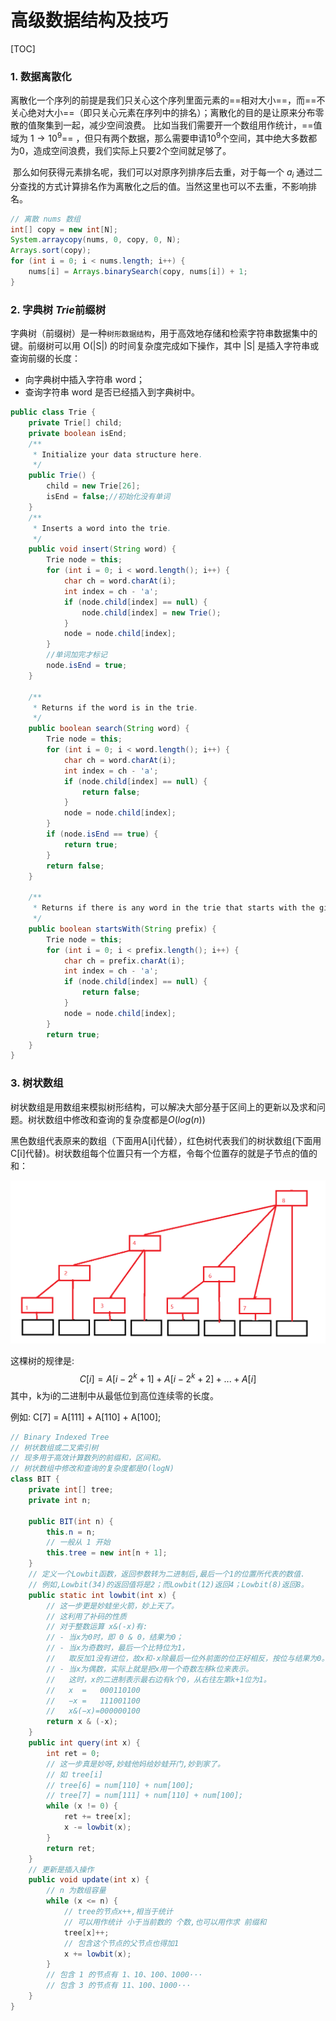 # 高级数据结构及技巧

[TOC]



### 1. 数据离散化

​	离散化一个序列的前提是我们只关心这个序列里面元素的==相对大小==，而==不关心绝对大小==（即只关心元素在序列中的排名）；离散化的目的是让原来分布零散的值聚集到一起，减少空间浪费。 比如当我们需要开一个数组用作统计，==值域为 $1 \to10^9$== ，但只有两个数据，那么需要申请$10^9$个空间，其中绝大多数都为0，造成空间浪费，我们实际上只要2个空间就足够了。

​	那么如何获得元素排名呢，我们可以对原序列排序后去重，对于每一个 $a_i$ 通过二分查找的方式计算排名作为离散化之后的值。当然这里也可以不去重，不影响排名。

```java
// 离散 nums 数组
int[] copy = new int[N];
System.arraycopy(nums, 0, copy, 0, N);
Arrays.sort(copy);
for (int i = 0; i < nums.length; i++) {
    nums[i] = Arrays.binarySearch(copy, nums[i]) + 1;
}
```

### 2.  字典树 *Trie*前缀树 

字典树（前缀树）是一种`树形数据结构`，用于高效地存储和检索字符串数据集中的键。前缀树可以用 O(|S|) 的时间复杂度完成如下操作，其中 |S| 是插入字符串或查询前缀的长度：

- 向字典树中插入字符串 word；
- 查询字符串 word 是否已经插入到字典树中。

```java
public class Trie {
    private Trie[] child;
    private boolean isEnd;
    /**
     * Initialize your data structure here.
     */
    public Trie() {
        child = new Trie[26];
        isEnd = false;//初始化没有单词
    }
    /**
     * Inserts a word into the trie.
     */
    public void insert(String word) {
        Trie node = this;
        for (int i = 0; i < word.length(); i++) {
            char ch = word.charAt(i);
            int index = ch - 'a';
            if (node.child[index] == null) {
                node.child[index] = new Trie();
            }
            node = node.child[index];
        }
        //单词加完才标记
        node.isEnd = true;
    }

    /**
     * Returns if the word is in the trie.
     */
    public boolean search(String word) {
        Trie node = this;
        for (int i = 0; i < word.length(); i++) {
            char ch = word.charAt(i);
            int index = ch - 'a';
            if (node.child[index] == null) {
                return false;
            }
            node = node.child[index];
        }
        if (node.isEnd == true) {
            return true;
        }
        return false;
    }

    /**
     * Returns if there is any word in the trie that starts with the given prefix.
     */
    public boolean startsWith(String prefix) {
        Trie node = this;
        for (int i = 0; i < prefix.length(); i++) {
            char ch = prefix.charAt(i);
            int index = ch - 'a';
            if (node.child[index] == null) {
                return false;
            }
            node = node.child[index];
        }
        return true;
    }
}

```



### 3. 树状数组

树状数组是用数组来模拟树形结构，可以解决大部分基于区间上的更新以及求和问题。树状数组中修改和查询的复杂度都是$O(log(n))$

黑色数组代表原来的数组（下面用A[i]代替），红色树代表我们的树状数组(下面用C[i]代替)。树状数组每个位置只有一个方框，令每个位置存的就是子节点的值的和：

<img src="asset/%E9%AB%98%E7%BA%A7%E6%95%B0%E6%8D%AE%E7%BB%93%E6%9E%84.assets/08d6620651adefbe0c3f45ed436621689e4e3fde143d1124a9825000b66aab5c-1448672-20181003121604644-268531484.png" alt="1448672-20181003121604644-268531484.png" style="zoom:50%;" />

这棵树的规律是:
$$
C[i] = A[i - 2^k+1] + A[i - 2^k+2] + ... + A[i]
$$
其中，k为i的二进制中从最低位到高位连续零的长度。

例如: C[7] = A[111] + A[110] + A[100];

```java
// Binary Indexed Tree
// 树状数组或二叉索引树
// 现多用于高效计算数列的前缀和，区间和。
// 树状数组中修改和查询的复杂度都是O(logN)
class BIT {
    private int[] tree;
    private int n;

    public BIT(int n) {
        this.n = n;
        // 一般从 1 开始
        this.tree = new int[n + 1];
    }
    // 定义一个Lowbit函数，返回参数转为二进制后,最后一个1的位置所代表的数值.
    // 例如,Lowbit(34)的返回值将是2；而Lowbit(12)返回4；Lowbit(8)返回8。
    public static int lowbit(int x) {
        // 这一步更是妙蛙坐火箭，妙上天了。
        // 这利用了补码的性质
        // 对于整数运算 x&(-x)有:
        // - 当x为0时，即 0 & 0，结果为0；
        // - 当x为奇数时，最后一个比特位为1，
        //   取反加1没有进位，故x和-x除最后一位外前面的位正好相反，按位与结果为0。结果为1。
        // - 当x为偶数，实际上就是把x用一个奇数左移k位来表示。
        //   这时，x的二进制表示最右边有k个0，从右往左第k+1位为1。
        //   x  =   000110100
        //   −x =   111001100
        //   x&(−x)=000000100
        return x & (-x);
    }
    public int query(int x) {
        int ret = 0;
        // 这一步真是妙呀,妙蛙他妈给妙蛙开门,妙到家了。
        // 如 tree[i]
        // tree[6] = num[110] + num[100];
        // tree[7] = num[111] + num[110] + num[100];
        while (x != 0) {
            ret += tree[x];
            x -= lowbit(x);
        }
        return ret;
    }
    // 更新是插入操作
    public void update(int x) {
        // n 为数组容量
        while (x <= n) {
            // tree的节点x++,相当于统计
            // 可以用作统计 小于当前数的 个数,也可以用作求 前缀和
            tree[x]++;
            // 包含这个节点的父节点也得加1
            x += lowbit(x);
        }
        // 包含 1 的节点有 1、10、100、1000···
        // 包含 3 的节点有 11、100、1000···
    }
}

```

